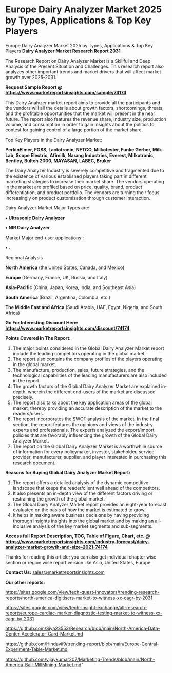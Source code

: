 # Europe Dairy Analyzer Market 2025 by Types, Applications & Top Key Players
Europe Dairy Analyzer Market 2025 by Types, Applications & Top Key Players
<strong>Dairy Analyzer Market Research Report 2031</strong>

The Research Report on Dairy Analyzer Market is a Skillful and Deep Analysis of the Present Situation and Challenges. This research report also analyzes other important trends and market drivers that will affect market growth over 2025-2031.

<strong>Request Sample Report @ <a href=https://www.marketreportsinsights.com/sample/74174>https://www.marketreportsinsights.com/sample/74174</a></strong>

This Dairy Analyzer market report aims to provide all the participants and the vendors will all the details about growth factors, shortcomings, threats, and the profitable opportunities that the market will present in the near future. The report also features the revenue share, industry size, production volume, and consumption in order to gain insights about the politics to contest for gaining control of a large portion of the market share.

Top Key Players in the Dairy Analyzer Market:

<strong>PerkinElmer, FOSS, Lactotronic, NETCO, Milkotester, Funke Gerber, Milk-Lab, Scope Electric, Afimilk, Narang Industries, Everest, Milkotronic, Bentley, Bulteh 2000, MAYASAN, LABEC, Bruker</strong>

The Dairy Analyzer Industry is severely competitive and fragmented due to the existence of various established players taking part in different marketing strategies to increase their market share. The vendors operating in the market are profiled based on price, quality, brand, product differentiation, and product portfolio. The vendors are turning their focus increasingly on product customization through customer interaction.

Dairy Analyzer Market Major Types are:

<strong>• Ultrasonic Dairy Analyzer

• NIR Dairy Analyzer</strong>

Market Major end-user applications :

<strong>• .</strong>

Regional Analysis

</u><strong><b>North America</b></strong> (the United States, Canada, and Mexico)

<strong><b>Europe </b></strong>(Germany, France, UK, Russia, and Italy)

<strong><b>Asia-Pacific</b></strong> (China, Japan, Korea, India, and Southeast Asia)

<strong><b>South America</b></strong> (Brazil, Argentina, Colombia, etc.)

<strong><b>The Middle East and Africa</b></strong> (Saudi Arabia, UAE, Egypt, Nigeria, and South Africa)

<strong>Go For Interesting Discount Here: <a href=https://www.marketreportsinsights.com/discount/74174>https://www.marketreportsinsights.com/discount/74174</a></strong>

<strong>Points Covered in The Report:</strong>
<ol>
  <li>The major points considered in the Global Dairy Analyzer Market report include the leading competitors operating in the global market.</li>
  <li>The report also contains the company profiles of the players operating in the global market.</li>
  <li>The manufacture, production, sales, future strategies, and the technological capabilities of the leading manufacturers are also included in the report.</li>
  <li>The growth factors of the Global Dairy Analyzer Market are explained in-depth, wherein the different end-users of the market are discussed precisely.</li>
  <li>The report also talks about the key application areas of the global market, thereby providing an accurate description of the market to the readers/users.</li>
  <li>The report incorporates the SWOT analysis of the market. In the final section, the report features the opinions and views of the industry experts and professionals. The experts analyzed the export/import policies that are favorably influencing the growth of the Global Dairy Analyzer Market.</li>
  <li>The report on the Global Dairy Analyzer Market is a worthwhile source of information for every policymaker, investor, stakeholder, service provider, manufacturer, supplier, and player interested in purchasing this research document.</li>
</ol>
<strong>Reasons for Buying Global Dairy Analyzer Market Report:</strong>

<ol>
  <li>The report offers a detailed analysis of the dynamic competitive landscape that keeps the reader/client well ahead of the competitors.</li>
  <li>It also presents an in-depth view of the different factors driving or restraining the growth of the global market.</li>
  <li>The Global Dairy Analyzer Market report provides an eight-year forecast evaluated on the basis of how the market is estimated to grow.</li>
  <li>It helps in making aware business decisions by having providing thorough insights insights into the global market and by making an all-inclusive analysis of the key market segments and sub-segments.</li>
</ol>
<strong>Access full Report Description, TOC, Table of Figure, Chart, etc. @ <a href=https://www.marketreportsinsights.com/industry-forecast/dairy-analyzer-market-growth-and-size-2021-74174>https://www.marketreportsinsights.com/industry-forecast/dairy-analyzer-market-growth-and-size-2021-74174</a></strong>


Thanks for reading this article; you can also get individual chapter wise section or region wise report version like Asia, United States, Europe.

<strong>Contact Us:</strong>
sales@marketreportsinsights.com

<strong>Our other reports:</strong>

<a href=https://sites.google.com/view/tech-quest-innovators/trending-research-reports/north-america-digitisers-market-to-witness-xx-cagr-by-2031>https://sites.google.com/view/tech-quest-innovators/trending-research-reports/north-america-digitisers-market-to-witness-xx-cagr-by-2031</a>

<a href=https://sites.google.com/view/tech-insight-exchange/all-research-reports/europe-cardiac-marker-diagnostic-testing-market-to-witness-xx-cagr-by-2031>https://sites.google.com/view/tech-insight-exchange/all-research-reports/europe-cardiac-marker-diagnostic-testing-market-to-witness-xx-cagr-by-2031</a>

<a href=https://github.com/Siya23553/Research/blob/main/North-America-Data-Center-Accelerator-Card-Market.md>https://github.com/Siya23553/Research/blob/main/North-America-Data-Center-Accelerator-Card-Market.md</a>

<a href=https://github.com/Hindavii9/trending-report/blob/main/Europe-Central-Experiment-Table-Market.md>https://github.com/Hindavii9/trending-report/blob/main/Europe-Central-Experiment-Table-Market.md</a>

<a href=https://github.com/vijaykumar207/Marketing-Trends/blob/main/North-America-Ball-MillMining-Market.md>https://github.com/vijaykumar207/Marketing-Trends/blob/main/North-America-Ball-MillMining-Market.md</a>"
